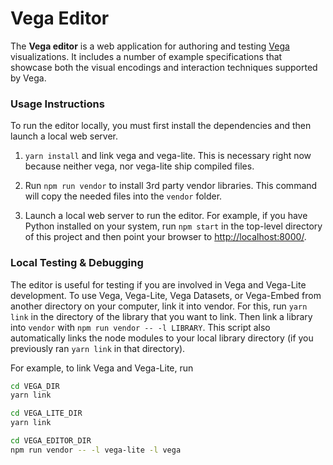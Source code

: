 # Vega Editor

The **Vega editor** is a web application for authoring and testing [Vega](http://github.com/vega/vega) visualizations. It includes a number of example specifications that showcase both the visual encodings and interaction techniques supported by Vega.

### Usage Instructions

To run the editor locally, you must first install the dependencies and then launch a local web server.

1. `yarn install` and link vega and vega-lite. This is necessary right now because neither vega, nor vega-lite ship compiled files.

2. Run `npm run vendor` to install 3rd party vendor libraries. This command will copy the needed files into the `vendor` folder.

3. Launch a local web server to run the editor. For example, if you have Python installed on your system, run `npm start` in the top-level directory of this project and then point your browser to [http://localhost:8000/](http://localhost:8000/).

### Local Testing & Debugging

The editor is useful for testing if you are involved in Vega and Vega-Lite development. To use Vega, Vega-Lite, Vega Datasets, or Vega-Embed from another directory on your computer, link it into vendor. For this, run `yarn link` in the directory of the library that you want to link. Then link a library into `vendor` with `npm run vendor -- -l LIBRARY`. This script also automatically links the node modules to your local library directory (if you previously ran `yarn link` in that directory).

For example, to link Vega and Vega-Lite, run

```bash
cd VEGA_DIR
yarn link

cd VEGA_LITE_DIR
yarn link

cd VEGA_EDITOR_DIR
npm run vendor -- -l vega-lite -l vega
```
